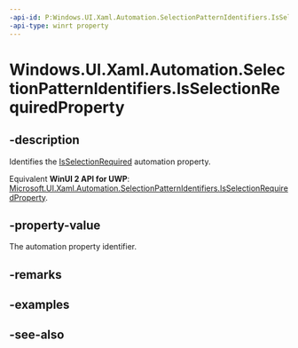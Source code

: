 ```yaml
---
-api-id: P:Windows.UI.Xaml.Automation.SelectionPatternIdentifiers.IsSelectionRequiredProperty
-api-type: winrt property
---
```


<!-- Property syntax
public Windows.UI.Xaml.Automation.AutomationProperty IsSelectionRequiredProperty { get; }
-->

# Windows.UI.Xaml.Automation.SelectionPatternIdentifiers.IsSelectionRequiredProperty

## -description
Identifies the [IsSelectionRequired](../windows.ui.xaml.automation.provider/iselectionprovider_isselectionrequired.md) automation property.

Equivalent **WinUI 2 API for UWP**: [Microsoft.UI.Xaml.Automation.SelectionPatternIdentifiers.IsSelectionRequiredProperty](/windows/winui/api/microsoft.ui.xaml.automation.selectionpatternidentifiers.isselectionrequiredproperty).

## -property-value
The automation property identifier.

## -remarks

## -examples

## -see-also
